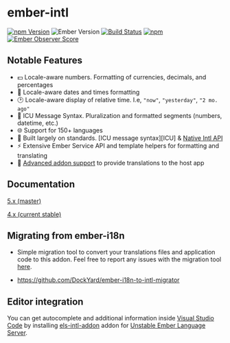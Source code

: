 # ember-intl

[![npm Version][npm-badge]][npm]
![Ember Version][ember-version]
[![Build Status][travis-badge]][travis]
[![npm](https://img.shields.io/npm/dm/ember-intl.svg)](https://www.npmjs.com/package/ember-intl)
[![Ember Observer Score](http://emberobserver.com/badges/ember-intl.svg)](http://emberobserver.com/addons/ember-intl)

## Notable Features

* 💵 Locale-aware numbers. Formatting of currencies, decimals, and percentages
* 📅 Locale-aware dates and times formatting
* 🕑 Locale-aware display of relative time. I.e, `"now"`, `"yesterday"`, `"2 mo. ago"`
* 💬 ICU Message Syntax. Pluralization and formatted segments (numbers, datetime, etc.)
* 🌐 Support for 150+ languages
* 📜 Built largely on standards. [ICU message syntax][ICU] & [Native Intl API](https://developer.mozilla.org/en-US/docs/Web/JavaScript/Reference/Global_Objects/Intl)
* ⚡ Extensive Ember Service API and template helpers for formatting and translating
* 🎉 [Advanced addon support](https://ember-intl.github.io/ember-intl/docs/advanced/addon-support) to provide translations to the host app

## Documentation

[5.x (master)](https://ember-intl.github.io/ember-intl/docs)

[4.x (current stable)](https://ember-intl.github.io/ember-intl/versions/v4.0.0/docs)

## Migrating from ember-i18n

* Simple migration tool to convert your translations files and application code to this addon.  Feel free to report any issues with the migration tool [here](https://github.com/DockYard/ember-i18n-to-intl-migrator/issues).
- https://github.com/DockYard/ember-i18n-to-intl-migrator

## Editor integration

You can get autocomplete and additional information inside [Visual Studio Code](https://code.visualstudio.com/) by installing [els-intl-addon](https://github.com/lifeart/els-intl-addon) addon for [Unstable Ember Language Server](https://marketplace.visualstudio.com/items?itemName=lifeart.vscode-ember-unstable).


[npm]: https://www.npmjs.org/package/ember-intl
[npm-badge]: https://img.shields.io/npm/v/ember-intl.svg?style=flat-square
[travis]: https://travis-ci.com/ember-intl/ember-intl
[travis-badge]: https://travis-ci.com/ember-intl/ember-intl.svg?branch=master
[ember-version]: https://img.shields.io/badge/Ember-2.12%2B-brightgreen.svg

